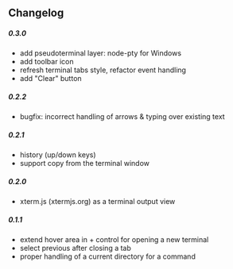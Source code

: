 Changelog
------------
##### 0.3.0
- add pseudoterminal layer: node-pty for Windows
- add toolbar icon
- refresh terminal tabs style, refactor event handling
- add "Clear" button

##### 0.2.2
- bugfix: incorrect handling of arrows & typing over existing text

##### 0.2.1
- history (up/down keys)
- support copy from the terminal window

##### 0.2.0
- xterm.js (xtermjs.org) as a terminal output view

##### 0.1.1
- extend hover area in + control for opening a new terminal
- select previous after closing a tab
- proper handling of a current directory for a command
